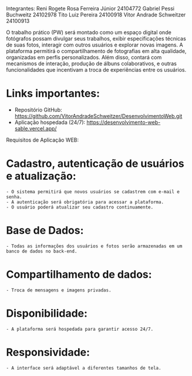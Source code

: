 Integrantes: 
Reni Rogete Rosa Ferreira Júnior 24104772
Gabriel Pessi Buchweitz          24102978
Tito Luiz Pereira                24100918
Vitor Andrade Schweitzer         24100913

O trabalho prático (PW) será montado como um espaço digital onde fotógrafos possam divulgar seus trabalhos, exibir especificações técnicas de suas fotos, interagir com outros usuários e explorar novas imagens. A plataforma permitirá o compartilhamento de fotografias em alta qualidade, organizadas em perfis personalizados. Além disso, contará com mecanismos de interação, produção de álbuns colaborativos, e outras funcionalidades que incentivam a troca de experiências entre os usuários.

# Links importantes:
- Repositório GitHub:
  https://github.com/VitorAndradeSchweitzer/DesenvolvimentoWeb.git
- Aplicação hospedada (24/7):
  https://desenvolvimento-web-sable.vercel.app/

Requisitos de Aplicação WEB:
# Cadastro, autenticação de usuários e atualização:
	- O sistema permitirá que novos usuários se cadastrem com e-mail e senha.
	- A autenticação será obrigatória para acessar a plataforma.
	- O usuário poderá atualizar seu cadastro continuamente.

# Base de Dados: 
	- Todas as informações dos usuários e fotos serão armazenadas em um banco de dados no back-end.

# Compartilhamento de dados:
	- Troca de mensagens e imagens privadas.

# Disponibilidade:
	- A plataforma será hospedada para garantir acesso 24/7.

# Responsividade:
	- A interface será adaptável a diferentes tamanhos de tela.
